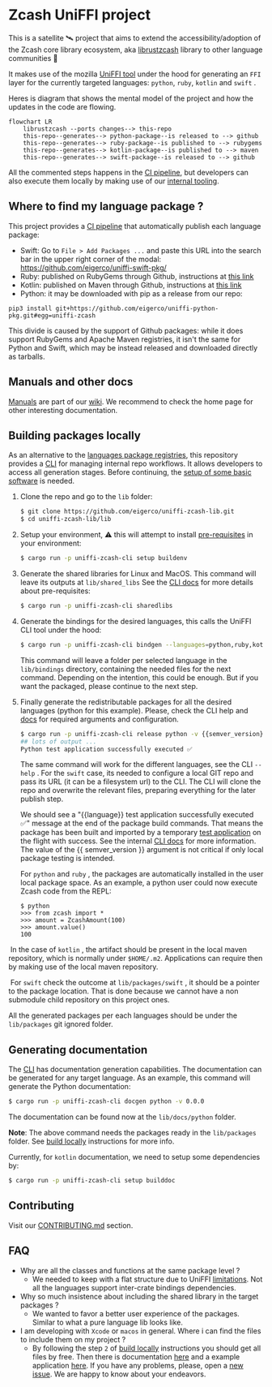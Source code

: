 # <a href="project"></a> Zcash UniFFI project

This is a satellite 🛰️ project that aims to extend the accessibility/adoption of the Zcash core library ecosystem, aka [librustzcash](https://github.com/zcash/librustzcash) library to other language communities :handshake: 

It makes use of the mozilla [UniFFI tool](https://mozilla.github.io/uniffi-rs/) under the hood for generating an `FFI` layer for the currently targeted languages: `python`, `ruby`, `kotlin` and `swift` .

Heres is diagram that shows the mental model of the project and how the updates in the code are flowing.

```mermaid
flowchart LR
    librustzcash --ports changes--> this-repo
    this-repo--generates--> python-package--is released to --> github
    this-repo--generates--> ruby-package--is published to --> rubygems
    this-repo--generates--> kotlin-package--is published to --> maven
    this-repo--generates--> swift-package--is released to --> github

```

All the commented steps happens in the [CI pipeline](./.github/workflows/), but developers can also execute them locally by making use of our [internal tooling](./lib/uniffi-zcash-cli/README.md).

## <a href="where-to-find-packages"></a> Where to find my language package ?

This project provides a [CI pipeline](./.github/workflows/) that automatically publish each language package:

 - Swift: Go to `File > Add Packages ...` and paste this URL into the search bar in the upper right corner of the modal: https://github.com/eigerco/uniffi-swift-pkg/
 - Ruby: published on RubyGems through Github, instructions at [this link](https://github.com/orgs/eigerco/packages/rubygems/zcash)
 - Kotlin: published on Maven through Github, instructions at [this link](https://github.com/eigerco/uniffi-kotlin-pkg/packages/1895780)
 - Python: it may be downloaded with pip as a release from our repo:
```
pip3 install git+https://github.com/eigerco/uniffi-python-pkg.git#egg=uniffi-zcash 
```
This divide is caused by the support of Github packages: while it does support RubyGems and Apache Maven registries, it isn't the same for Python and Swift, which may be instead released and downloaded directly as tarballs.

## <a href="manuals-and-docs"></a> Manuals and other docs

 [Manuals](../../wiki/Manuals) are part of our [wiki](../../wiki). We recommend to check the home page for other interesting documentation.

## <a href="building-packages-locally"></a> Building packages locally

As an alternative to the [languages package registries](#-where-to-find-packages), this repository provides a [CLI](./lib/uniffi-zcash-cli/README.md) for managing internal repo workflows. It allows developers to access all generation stages. Before continuing, the [setup of some basic software](./CONTRIBUTING.md#-local-environment-setup) is needed.

1. Clone the repo and go to the `lib` folder:
   ```bash
   $ git clone https://github.com/eigerco/uniffi-zcash-lib.git
   $ cd uniffi-zcash-lib/lib
   ```
2. Setup your environment, ⚠️ this will attempt to install [pre-requisites](./lib/uniffi-zcash-cli/src/setup.rs) in your environment:
   ```bash
   $ cargo run -p uniffi-zcash-cli setup buildenv
   ```

3. Generate the shared libraries for Linux and MacOS. This command will leave its outputs at `lib/shared_libs` 
   See the [CLI docs](./lib/uniffi-zcash-cli/README.md) for more details about pre-requisites:
   
   ```bash
   $ cargo run -p uniffi-zcash-cli sharedlibs
   ```
   
4. Generate the bindings for the desired languages, this calls the UniFFI CLI tool under the hood:
   ```bash
   $ cargo run -p uniffi-zcash-cli bindgen --languages=python,ruby,kotlin,swift
   ```
   This command will leave a folder per selected language in the `lib/bindings` directory, containing the needed files for the next command. Depending on the intention, this could be enough. But if you want the packaged, please continue to the next step.

5. Finally generate the redistributable packages for all the desired languages (python for this example).
   Please, check the CLI help and [docs](./lib/uniffi-zcash-cli/README.md) for required arguments and configuration.

   ```bash
   $ cargo run -p uniffi-zcash-cli release python -v {{semver_version}}
   ## lots of output ...
   Python test application successfully executed ✅
   ```
   The same command will work for the different languages, see the CLI `--help` . For the  `swift` case, its needed to configure a local GIT repo and pass its URL (it can be a filesystem url)  to the CLI. The CLI will clone the repo and overwrite the relevant files, preparing everything for the later publish step.
   
   We should see a "{{language}} test application successfully executed ✅" message at the end of the package build commands. That means the package has been built and imported by a temporary [test application](./lib/uniffi-zcash-cli/templates/) on the flight with success. See the internal [CLI docs](./lib/uniffi-zcash-cli/README.md) for more information. The value of the {{ semver_version }} argument is not critical if only local package testing is intended.
   
   For `python` and `ruby` , the packages are automatically installed in the user local package space. As an example, a python user could now execute Zcash code from the REPL:
   
   ```pyhton
   $ python
   >>> from zcash import *
   >>> amount = ZcashAmount(100)
   >>> amount.value()
   100
   ```

​		In the case of `kotlin` , the artifact should be present in the local maven repository, which is normally under `$HOME/.m2`. Applications can require 	then by making use of the local maven repository.

​		For `swift` check the outcome at `lib/packages/swift` , it should be a pointer to the package location. That is done because we cannot have a non submodule child repository on this project ones.

All the generated packages per each languages should be under the  `lib/packages` git ignored folder.


## <a href="generating-documentation"></a> Generating documentation

The [CLI](./lib/uniffi-zcash-cli/README.md) has documentation generation capabilities. The documentation can be generated for any target language. As an example, this command will generate the Python documentation:

```bash
$ cargo run -p uniffi-zcash-cli docgen python -v 0.0.0
```

The documentation can be found now at the `lib/docs/python` folder.

**Note**: The above command needs the packages ready in the `lib/packages` folder. See [build locally](#-building-the-packages-locally) instructions for more info.

Currently, for `kotlin` documentation, we need to setup some dependencies by:

```bash
$ cargo run -p uniffi-zcash-cli setup builddoc
```

## <a href="contributing"></a> Contributing

Visit our [CONTRIBUTING.md](./CONTRIBUTING.md) section.

## <a href="faq"></a> FAQ

* Why are all the classes and functions at the same package level ?
  * We needed to keep with a flat structure due to UniFFI [limitations](https://mozilla.github.io/uniffi-rs/udl/ext_types.html). Not all the languages support inter-crate bindings dependencies.
* Why so much insistence about including the shared library in the target packages ?
  * We wanted to favor a better user experience of the packages. Similar to what a pure language lib looks like.
* I am developing with `Xcode` or `macos` in general. Where i can find the files to include them on my project ?
  * By following the step `2` of [build locally](#-building-the-packages-locally) instructions you should get all files by free. Then there is documentation [here](https://mozilla.github.io/uniffi-rs/swift/xcode.html) and a example application [here](https://github.com/mozilla/uniffi-rs/tree/main/examples/app/ios). If you have any problems, please, open a [new issue](../../issue/new). We are happy to know about your endeavors.
